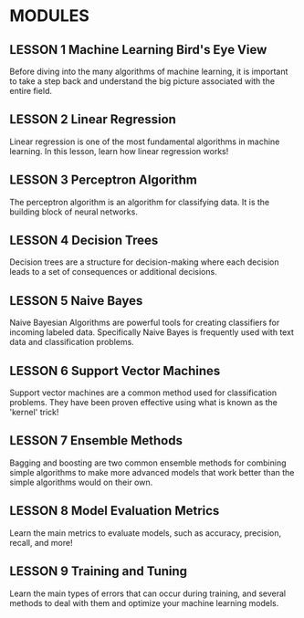 # MODULES

## LESSON 1 Machine Learning Bird's Eye View
Before diving into the many algorithms of machine learning, 
it is important to take a step back and understand the big picture associated with the entire field.

## LESSON 2 Linear Regression
Linear regression is one of the most fundamental algorithms in machine learning. 
In this lesson, learn how linear regression works!


## LESSON 3 Perceptron Algorithm
The perceptron algorithm is an algorithm for classifying data. It is the building block of neural networks.


## LESSON 4 Decision Trees
Decision trees are a structure for decision-making where each decision leads to a set of consequences or additional decisions.


## LESSON 5 Naive Bayes
Naive Bayesian Algorithms are powerful tools for creating classifiers for incoming labeled data. 
Specifically Naive Bayes is frequently used with text data and classification problems.


## LESSON 6 Support Vector Machines
Support vector machines are a common method used for classification problems. 
They have been proven effective using what is known as the 'kernel' trick!

## LESSON 7 Ensemble Methods
Bagging and boosting are two common ensemble methods for combining simple algorithms to make more advanced models
that work better than the simple algorithms would on their own.


## LESSON 8 Model Evaluation Metrics
Learn the main metrics to evaluate models, such as accuracy, precision, recall, and more!


## LESSON 9 Training and Tuning
Learn the main types of errors that can occur during training, and several methods to deal with them 
and optimize your machine learning models.
